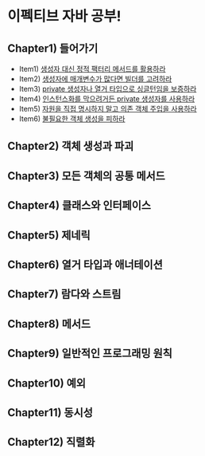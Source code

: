 # 이펙티브 자바 공부!

## Chapter1) 들어가기
- Item1) [생성자 대신 정적 팩터리 메서드를 활용하라](https://github.com/KangBaekGwa/effective-java/tree/main/src/main/java/baekgwa/chapter2/Item1)
- Item2) [생성자에 매개변수가 많다면 빌더를 고려하라](https://github.com/KangBaekGwa/effective-java/tree/main/src/main/java/baekgwa/chapter2/item2)
- Item3) [private 생성자나 열거 타입으로 싱글턴임을 보증하라](https://github.com/KangBaekGwa/effective-java/tree/main/src/main/java/baekgwa/chapter2/item3)
- Item4) [인스턴스화를 막으려거든 private 생성자를 사용하라](https://github.com/KangBaekGwa/effective-java/tree/main/src/main/java/baekgwa/chapter2/item4)
- Item5) [자원을 직접 명시하지 말고 의존 객체 주입을 사용하라](https://github.com/KangBaekGwa/effective-java/tree/main/src/main/java/baekgwa/chapter2/item5)
- Item6) [불필요한 객체 생성을 피하라](https://github.com/KangBaekGwa/effective-java/tree/main/src/main/java/baekgwa/chapter2/item6)
## Chapter2) 객체 생성과 파괴

## Chapter3) 모든 객체의 공통 메서드

## Chapter4) 클래스와 인터페이스

## Chapter5) 제네릭

## Chapter6) 열거 타입과 애너테이션

## Chapter7) 람다와 스트림

## Chapter8) 메서드

## Chapter9) 일반적인 프로그래밍 원칙

## Chapter10) 예외

## Chapter11) 동시성

## Chapter12) 직렬화